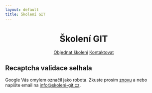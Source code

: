 ```yaml
---
layout: default
title: Školení GIT
---
```


<div class="header">
    <center>
        <h1>Školení GIT</h1>
        <a href="/registrace.html" class="btn btn-large btn-success">Objednat školení</a>
        <a href="/#kontakt" class="btn btn-large btn-success">Kontaktovat</a>
    </center>
</div>


## Recaptcha validace selhala

Google Vás omylem označil jako robota. Zkuste prosím [znovu](/registrace.html) a nebo napište email na <info@skoleni-git.cz>.


